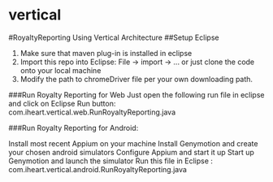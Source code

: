 # vertical

#RoyaltyReporting Using Vertical Architecture
##Setup Eclipse 
1. Make sure that maven plug-in is installed in eclipse 
2. Import this repo into Eclipse: File -> import -> ... or just clone the code onto your local machine 
3. Modify the path to chromeDriver file per your own downloading path.

###Run Royalty Reporting for Web
Just open the following run file in eclipse and click on Eclipse Run button: com.iheart.vertical.web.RunRoyaltyReporting.java

###Run Royalty Reporting for Android:

Install most recent Appium on your machine
Install Genymotion and create your chosen android simulators
Configure Appium and start it up
Start up Genymotion and launch the simulator
Run this file in Eclipse : com.iheart.vertical.android.RunRoyaltyReporting.java
